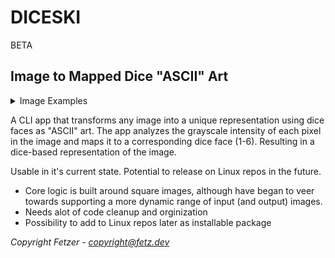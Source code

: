 # DICESKI
BETA
## Image to Mapped Dice "ASCII" Art
<details> 
  <summary>Image Examples</summary>
   <img src='https://github.com/user-attachments/assets/7c8fa96f-48aa-4167-ba1a-de70a5e9294e' alt='original'/>
<img src="https://github.com/user-attachments/assets/cf6634fa-03a6-4dfb-9b82-5f8ef432c639" alt="Dice output 1">
<img src="https://github.com/user-attachments/assets/401aa603-b861-43db-9624-ba8cc9c13e7e" alt="Dice output 2">
<img src='https://github.com/user-attachments/assets/7f82a1df-bc2f-431b-9082-294b55bc9ace' alt='white dice'/>

</details>





A CLI app that transforms any image into a unique representation using dice faces as "ASCII" art. The app analyzes the grayscale intensity of each pixel in the image and maps it to a corresponding dice face (1-6). Resulting in a dice-based representation of the image.

Usable in it's current state. Potential to release on Linux repos in the future.

- Core logic is built around square images, although have began to veer towards supporting a more dynamic range of input (and output) images.
- Needs alot of code cleanup and orginization
- Possibility to add to Linux repos later as installable package


*Copyright Fetzer - copyright@fetz.dev*
